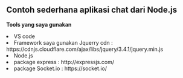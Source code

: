 <h2>Contoh sederhana aplikasi chat dari Node.js</h2>
<p><b>Tools yang saya gunakan</b></p>
<ul type:"circle"></ul>
<li>VS code</li>
<li>Framework saya gunakan Jquerry cdn : https://cdnjs.cloudflare.com/ajax/libs/jquery/3.4.1/jquery.min.js</li>
<li>Node.js</li>
<li>package express : http://expressjs.com/</li>
<li>package Socket.io : https://socket.io/</li>